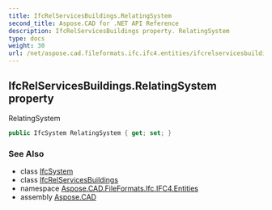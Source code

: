 ```yaml
---
title: IfcRelServicesBuildings.RelatingSystem
second_title: Aspose.CAD for .NET API Reference
description: IfcRelServicesBuildings property. RelatingSystem
type: docs
weight: 30
url: /net/aspose.cad.fileformats.ifc.ifc4.entities/ifcrelservicesbuildings/relatingsystem/
---
```

## IfcRelServicesBuildings.RelatingSystem property

RelatingSystem

```csharp
public IfcSystem RelatingSystem { get; set; }
```

### See Also

* class [IfcSystem](../../ifcsystem/)
* class [IfcRelServicesBuildings](../)
* namespace [Aspose.CAD.FileFormats.Ifc.IFC4.Entities](../../ifcrelservicesbuildings/)
* assembly [Aspose.CAD](../../../)


